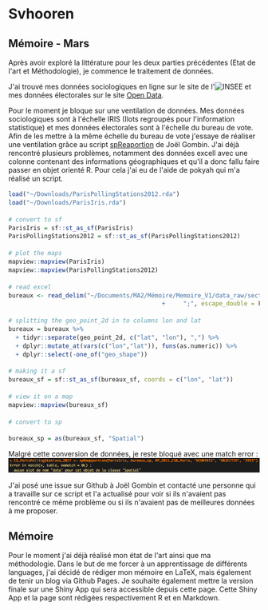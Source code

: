 # Svhooren
## Mémoire - Mars

Après avoir exploré la littérature pour les deux parties précédentes (Etat de l'art et Méthodologie), je commence le traitement de données.

J'ai trouvé mes données sociologiques en ligne sur le site de l'![INSEE](https://www.insee.fr/fr/statistiques/2028584) et mes données électorales sur le site [Open Data](https://public.opendatasoft.com/explore/dataset/election-presidentielle-2017-resultats-par-bureaux-de-vote-tour-1/table/?flg=fr&disjunctive.libelle_de_la_commune&refine.libelle_de_la_commune=Paris).


Pour le moment je bloque sur une ventilation de données. Mes données sociologiques sont à l'échelle IRIS (Ilots regroupés pour l'information statistique) et mes données électorales sont à l'échelle du bureau de vote. Afin de les mettre à la même échelle du bureau de vote j'essaye de réaliser une ventilation grâce au script [spReaportion](https://github.com/joelgombin/spReapportion) de Joël Gombin. J'ai déjà rencontré plusieurs problèmes, notamment des données excell avec une colonne contenant des informations géographiques et qu'il a donc fallu faire passer en objet orienté R. Pour cela j'ai eu de l'aide de pokyah qui m'a réalisé un script. 

```R
load("~/Downloads/ParisPollingStations2012.rda")
load("~/Downloads/ParisIris.rda")

# convert to sf
ParisIris = sf::st_as_sf(ParisIris)
ParisPollingStations2012 = sf::st_as_sf(ParisPollingStations2012)

# plot the maps
mapview::mapview(ParisIris)
mapview::mapview(ParisPollingStations2012)

# read excel
bureaux <- read_delim("~/Documents/MA2/Mémoire/Memoire_V1/data_raw/secteurs-des-bureaux-de-vote.csv", 
                                           +     ";", escape_double = FALSE, trim_ws = TRUE)

# splitting the geo_point_2d in to columns lon and lat
bureaux = bureaux %>%
  + tidyr::separate(geo_point_2d, c("lat", "lon"), ",") %>%
  + dplyr::mutate_at(vars(c("lon","lat")), funs(as.numeric)) %>%
  + dplyr::select(-one_of("geo_shape"))

# making it a sf 
bureaux_sf = sf::st_as_sf(bureaux_sf, coords = c("lon", "lat"))

# view it on a map
mapview::mapview(bureaux_sf)

# convert to sp

bureaux_sp = as(bureaux_sf, "Spatial")
```
Malgré cette conversion de données, je reste bloqué avec une match error : 
![alt text](https://github.com/svhooren/svhooren.github.io/blob/master/Error_march.png)

J'ai posé une issue sur Github à Joël Gombin et contacté une personne qui a travaille sur ce script et l'a actualisé pour voir si ils n'avaient pas rencontré ce même problème ou si ils n'avaient pas de meilleures données à me proposer.


## Mémoire
Pour le moment j'ai déjà réalisé mon état de l'art ainsi que ma méthodologie. Dans le but de me forcer à un apprentissage de différents languages, j'ai décidé de rédiger mon mémoire en LaTeX, mais également de tenir un blog via Github Pages. Je souhaite également mettre la version finale sur une Shiny App qui sera accessible depuis cette page. Cette Shiny App et la page sont rédigées respectivement R et en Markdown. 
